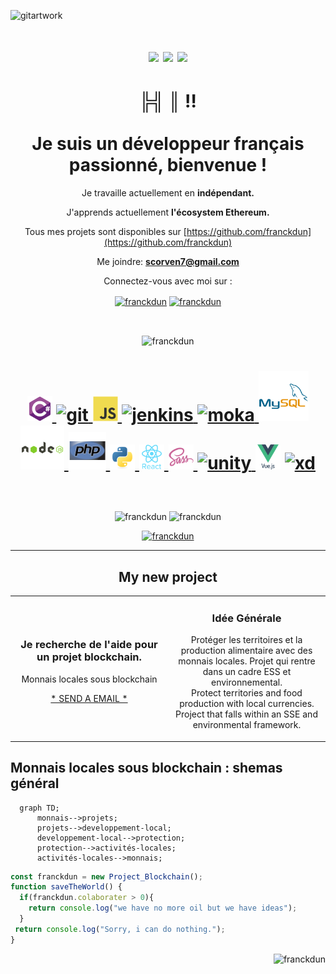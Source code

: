 <!-- username 
<h2 align="center"> ✨ <img src=" https://komarev.com/ghpvc/?username=franckdun&label=Profile%20views&color=0e75b6&style=flat" alt="franckdun" /> ✨ </h2>
-->

<!-- animation -->
![gitartwork](gitartwork.svg)

<!-- frise -->
<h1 align="center"> <img src="https://media.giphy.com/media/dxn6fRlTIShoeBr69N/giphy.gif" width="75px">  <img src="https://media.giphy.com/media/du3J3cXyzhj75IOgvA/giphy.gif" width="76.5px">  <img src="https://media.giphy.com/media/dxn6fRlTIShoeBr69N/giphy.gif" width="75px"> </h1>
 
<!-- Intro phrase HI !--> 
 
<h1 align="center">&#9568;&#9571; &#9553; &#8252; <br><br>
Je suis un développeur français passionné, bienvenue !</h1>


<!-- presentation -->

<div align="center">
  
 Je travaille actuellement en **indépendant.**

 J'apprends actuellement **l'écosystem Ethereum.**

 Tous mes projets sont disponibles sur [https://github.com/franckdun](https://github.com/franckdun)

 Me joindre: **scorven7@gmail.com**
 
 Connectez-vous avec moi sur :

<!-- Icone codepen -->
<p align="center"> 
	<a href="https://codepen.io/franckdun" target="blank"><img align="center" src="https://raw.githubusercontent.com/rahuldkjain/github-profile-readme-generator /master/src/images/icons/Social/codepen.svg" alt="franckdun" height="40" width="40" /></a>
<!-- Icone mega -->	
	<a href="https://mega.nz/C!wTRmAC4a" target="blank"><img align="center" src="https://img.shields.io/badge/Mega-%23D90007.svg?style=for-the-badge&logo=Mega&logoColor=white" alt="franckdun" height="30" width="50" /></a>
</p>

<br>

</div>
 
<!-- Technos -->

<!-- <h2 align="center">🛠 Languages and Tools 🛠</h2> -->

<p align="center">
  <img align="center" src="https://github-readme-stats.vercel.app/api/top-langs?username=franckdun&theme=onedark&show_icons=true&locale=en&layout=compact" alt="franckdun" /> </p>
  
<h1 align="center"> 
  
  <a href="https://www.w3schools.com/cs/" target="_blank" rel="noreferrer"> <img src="https://raw.githubusercontent.com/devicons/devicon/master/icons/csharp/csharp-original.svg" alt="csharp" width="40" height="40"/> </a> <a href="https://git- scm.com/" target="_blank" rel="noreferrer"> <img src="https://www.vectorlogo.zone/logos/git-scm/git-scm-icon.svg" alt="git" width="40" height="40"/> </a> <a href="https://developer.mozilla.org/en-US/docs/Web/JavaScript" target="_blank" rel="noreferrer "> <img src="https://raw.githubusercontent.com/devicons/devicon/master/icons/javascript/javascript-original.svg" alt="javascript" width="40" height="40"/> </a> <a href="https:// www.jenkins.io" target="_blank" rel="noreferrer"> <img src="https://www.vectorlogo.zone/logos/jenkins/jenkins-icon.svg" alt="jenkins" width=" 40" height="40"/> </a> <a href="https://mochajs.org" target="_blank" rel="noreferrer"> <img src="https://www.vectorlogo.zone/logos/mochajs/mochajs-icon.svg" alt="moka" width="40" height="40"/> </a> <a href="https://www.mysql.com/" target="_blank" rel="noreferrer"> <img src="https://raw.githubusercontent.com/devicons/devicon/master/icons/mysql/mysql-original-wordmark.svg" alt="mysql" width="80" height="80"/> </a> <a href="https://nodejs.org" target="_blank" rel="noreferrer"> <img src="https://raw.githubusercontent.com/devicons/devicon/master/icons/nodejs/nodejs-original-wordmark.svg" alt="nodejs" width="70" height="70"/> </a> <a href="https://www.php.net" target="_blank" rel="noreferrer"> <img src="https://raw.githubusercontent.com/devicons/devicon/master/icons/php/php-original.svg" alt="php" width="60" height="60"/> </a> <a href="https://www.python.org" target="_blank" rel="noreferrer"> <img src ="https://raw.githubusercontent.com/devicons/devicon/master/icons/python/python-original.svg" alt="python" width="40" height="40"/> </a> <a href="https://reactjs.org/" target="_blank" rel="noreferrer"> <img src="https://raw.githubusercontent.com/devicons/devicon/master/icons/react/react-original-wordmark.svg" alt="réagir" width="40" height="40"/> </a> <a href="https://sass-lang.com" target="_blank" rel="noreferrer"> <img src="https://raw.githubusercontent.com/devicons/devicon/master/icons/sass/sass-original.svg" alt="sass" width="40" height=" 40"/> </a> <a href="https://unity.com/" target="_blank" rel="noreferrer"> <img src="https://www.vectorlogo.zone/logos/unity3d/unity3d-icon.svg" alt="unity" width="40" height="40"/> </a> <a href="https://vuejs.org/" target="_blank" rel= "noreferrer"> <img src="https://raw.githubusercontent.com/devicons/devicon/master/icons/vuejs/vuejs-original-wordmark.svg" alt="vuejs" width="40" height=" 40"/></a> <a href="https://www.adobe.com/products/xd.html" target="_blank" rel="noreferrer"> <img src="https://cdn.worldvectorlogo.com/logos/adobe-xd.svg" alt="xd" width="40" height="40"/> </a> 
  
</h1>
<br>


<p align="center"> 
  <img align="center" src="https://github-readme-stats.vercel.app/api?username=franckdun&theme=onedark&show_icons=true&locale=fr" alt="franckdun" /> <img align="center" src="https://github-readme-streak-stats.herokuapp.com/?user=franckdun&theme=onedark&" alt="franckdun" />
</p>

<!-- github coupes stats sombre-->
<p align="center">
  <a href="https://github.com/ryo-ma/github-profile-trophy"><img src="https://github-profile-trophy.vercel.app/?username=franckdun&theme=onedark" alt="franckdun" /></a > </p>

<!-- github coupes blanches-->
<!-- <p align="center"> <a href="https:/ /github.com/ryo-ma/github-profile-trophy"><img src="https://github-profile-trophy.vercel.app/?username=franckdun" alt="franckdun" /></a > </p> -->

-------------------------------------------------------------------------

<!-- Projects --> 
<h2 align="center"> My new project </h2>
<div align="center">
  <table>
        <tr>
            <td width="50%">
                <h3 align="center">Je recherche de l'aide pour un projet blockchain.</h3>
                    <p align="center">
                        Monnais locales sous blockchain 
                    </p>
                    <!-- envoyer un mail -->
					<p align="center">
						<a href="#">* SEND A EMAIL *</a>
					</p> 
            </td>
            <td width="50%">
                <h3 align="center">Idée Générale</h3>
             <p align="center">
             	Protéger les territoires et la production alimentaire avec des monnais locales.
             	Projet qui rentre dans un cadre ESS et environnemental.
             	<br>
             	Protect territories and food production with local currencies.
              	Project that falls within an SSE and environmental framework.
             </p>
            </td>
        </tr>
  </table>
</div>

<!-- 👯 Je cherche à collaborer **pour sauver le monde.** -->

 ## Monnais locales sous blockchain : shemas général

<!-- shemas --> 

```mermaid
  graph TD;
      monnais-->projets;
      projets-->developpement-local;
      developpement-local-->protection;
      protection-->activités-locales;
      activités-locales-->monnais;
```
```javascript
const franckdun = new Project_Blockchain();
function saveTheWorld() {
  if(franckdun.colaborater > 0){
    return console.log("we have no more oil but we have ideas");
  }
 return console.log("Sorry, i can do nothing.");
}
```

<!-- nombre de vue -->

<p align="right"> <img src="https://komarev.com/ghpvc/?username=franckdun&label=Profile%20views&color=0e75b6&style=flat" alt="franckdun" /> </p>


